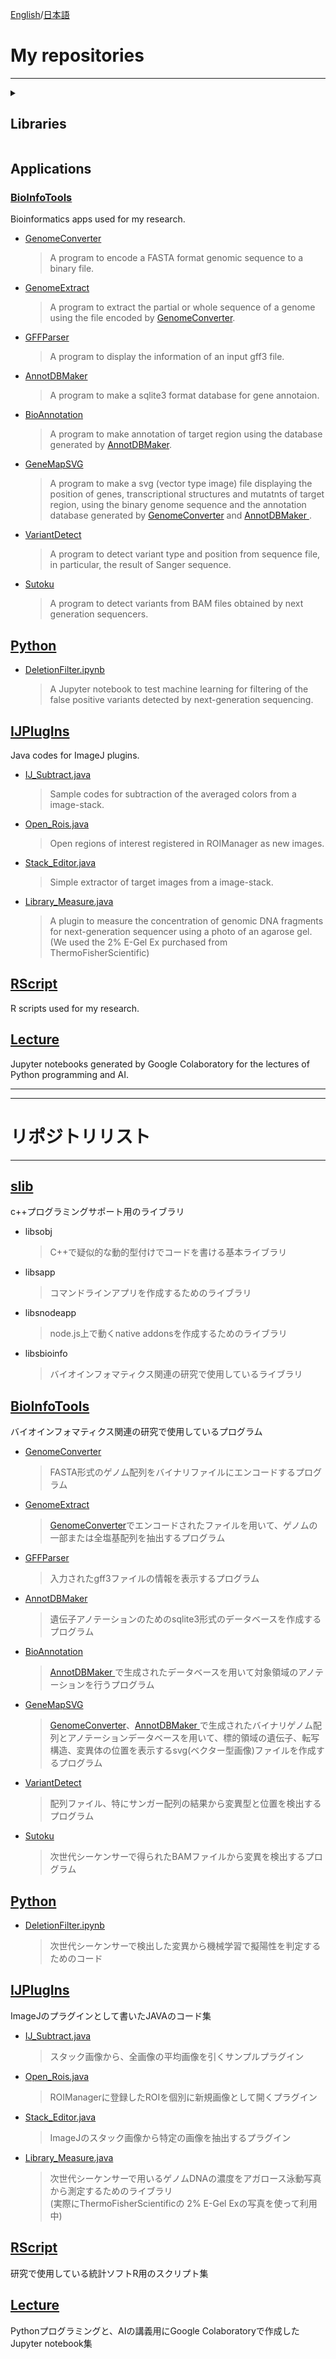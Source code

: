 [English](#My-repositories)/[日本語](#リポジトリリスト)   

# My repositories
---
<details>
<summary><h2>Libraries</h2></summary>  

[slib](https://github.com/YujiSue/slib)
Libraries for supporting c++ coding.  

* libsobj  
  > A basic library to use a psuedo dynamic typing codes in C++.
  
* libsapp  
  > A library to make command line applicaitions.  

* libsbioinfo  
  > A library used for my bioinformatics research. 

</details>

## Applications
### [BioInfoTools](https://github.com/YujiSue/BioInfoTools)
Bioinformatics apps used for my research.

* [GenomeConverter](https://github.com/YujiSue/BioInfoTools/tree/master/GenomeConverter)

  > A program to encode a FASTA format genomic sequence to a binary file.

* [GenomeExtract](https://github.com/YujiSue/BioInfoTools/tree/master/GenomeExtract)

  > A program to extract the partial or whole sequence of a genome using the file encoded by [GenomeConverter](https://github.com/YujiSue/GenomeConverter).

* [GFFParser](https://github.com/YujiSue/BioInfoTools/tree/master/GFFParser)

  > A program to display the information of an input gff3 file.

* [AnnotDBMaker ](https://github.com/YujiSue/BioInfoTools/tree/master/AnnotDBMaker)

  > A program to make a sqlite3 format database for gene annotaion.

* [BioAnnotation](https://github.com/YujiSue/BioInfoTools/tree/master/BioAnnotation)

  > A program to make annotation of target region using the database generated by [AnnotDBMaker](https://github.com/YujiSue/BioInfoTools/tree/master/AnnotDBMaker).

* [GeneMapSVG](https://github.com/YujiSue/BioInfoTools/tree/master/GeneMapSVG)

  > A program to make a svg (vector type image) file displaying the position of genes, transcriptional structures and mutatnts of target region, using the binary genome sequence and the annotation database generated by [GenomeConverter](https://github.com/YujiSue/GenomeConverter) and [AnnotDBMaker ](https://github.com/YujiSue/BioInfoTools/tree/master/AnnotDBMaker).

* [VariantDetect](https://github.com/YujiSue/BioInfoTools/tree/master/VariantDetect)

  > A program to detect variant type and position from sequence file, in particular, the result of Sanger sequence.

* [Sutoku](https://github.com/YujiSue/Sutoku)

  > A program to detect variants from BAM files obtained by next generation sequencers.

## [Python](https://github.com/YujiSue/python)

* [DeletionFilter.ipynb](https://github.com/YujiSue/python/blob/master/DeletionFilter.ipynb)  
  
  > A Jupyter notebook to test machine learning for filtering of the false positive variants detected by next-generation sequencing.

## [IJPlugIns](https://github.com/YujiSue/IJPlugIns)

Java codes for ImageJ plugins.

* [IJ_Subtract.java](https://github.com/YujiSue/IJPlugIns/blob/master/IJ_Subtract.java)  

  > Sample codes for subtraction of the averaged colors from a image-stack.  
  
* [Open_Rois.java](https://github.com/YujiSue/IJPlugIns/blob/master/Open_Rois.java)  

  > Open regions of interest registered in ROIManager as new images.

* [Stack_Editor.java](https://github.com/YujiSue/IJPlugIns/blob/master/Stack_Editor.java)  
  
  > Simple extractor of target images from a image-stack.  

* [Library_Measure.java](https://github.com/YujiSue/IJPlugIns/blob/master/Library_Measure.java)  

  > A plugin to measure the concentration of genomic DNA fragments for next-generation sequencer using a photo of an agarose gel.  
  (We used the 2% E-Gel Ex purchased from ThermoFisherScientific)

## [RScript](https://github.com/YujiSue/RScript)

R scripts used for my research.

## [Lecture](https://github.com/YujiSue/Lecture)

  Jupyter notebooks generated by Google Colaboratory for the lectures of Python programming and AI.

---
---

# リポジトリリスト 
---

## [slib](https://github.com/YujiSue/slib)

c++プログラミングサポート用のライブラリ  

* libsobj  
  > C++で疑似的な動的型付けでコードを書ける基本ライブラリ
  
* libsapp  
  > コマンドラインアプリを作成するためのライブラリ  

* libsnodeapp  
  > node.js上で動くnative addonsを作成するためのライブラリ  

* libsbioinfo  
  > バイオインフォマティクス関連の研究で使用しているライブラリ 

## [BioInfoTools](https://github.com/YujiSue/BioInfoTools)
バイオインフォマティクス関連の研究で使用しているプログラム

* [GenomeConverter](https://github.com/YujiSue/GenomeConverter)

  > FASTA形式のゲノム配列をバイナリファイルにエンコードするプログラム

* [GenomeExtract](https://github.com/YujiSue/BioInfoTools/tree/master/GenomeExtract)

  > [GenomeConverter](https://github.com/YujiSue/GenomeConverter)でエンコードされたファイルを用いて、ゲノムの一部または全塩基配列を抽出するプログラム


* [GFFParser](https://github.com/YujiSue/BioInfoTools/tree/master/GFFParser)

  > 入力されたgff3ファイルの情報を表示するプログラム

* [AnnotDBMaker ](https://github.com/YujiSue/BioInfoTools/tree/master/AnnotDBMaker)

  > 遺伝子アノテーションのためのsqlite3形式のデータベースを作成するプログラム

* [BioAnnotation](https://github.com/YujiSue/BioAnnotation)

  > [AnnotDBMaker ](https://github.com/YujiSue/BioInfoTools/tree/master/AnnotDBMaker)で生成されたデータベースを用いて対象領域のアノテーションを行うプログラム

* [GeneMapSVG](https://github.com/YujiSue/BioInfoTools/tree/master/GeneMapSVG)

  > [GenomeConverter](https://github.com/YujiSue/GenomeConverter)、[AnnotDBMaker ](https://github.com/YujiSue/BioInfoTools/tree/master/AnnotDBMaker)で生成されたバイナリゲノム配列とアノテーションデータベースを用いて、標的領域の遺伝子、転写構造、変異体の位置を表示するsvg(ベクター型画像)ファイルを作成するプログラム

* [VariantDetect](https://github.com/YujiSue/BioInfoTools/tree/master/VariantDetect)

  > 配列ファイル、特にサンガー配列の結果から変異型と位置を検出するプログラム

* [Sutoku](https://github.com/YujiSue/Sutoku)

  > 次世代シーケンサーで得られたBAMファイルから変異を検出するプログラム

## [Python](https://github.com/YujiSue/python)

* [DeletionFilter.ipynb](https://github.com/YujiSue/python/blob/master/DeletionFilter.ipynb)  
  
  > 次世代シーケンサーで検出した変異から機械学習で擬陽性を判定するためのコード

## [IJPlugIns](https://github.com/YujiSue/IJPlugIns)

ImageJのプラグインとして書いたJAVAのコード集

* [IJ_Subtract.java](https://github.com/YujiSue/IJPlugIns/blob/master/IJ_Subtract.java)  

  > スタック画像から、全画像の平均画像を引くサンプルプラグイン  
  
* [Open_Rois.java](https://github.com/YujiSue/IJPlugIns/blob/master/Open_Rois.java)  

  > ROIManagerに登録したROIを個別に新規画像として開くプラグイン

* [Stack_Editor.java](https://github.com/YujiSue/IJPlugIns/blob/master/Stack_Editor.java)  
  
  > ImageJのスタック画像から特定の画像を抽出するプラグイン  

* [Library_Measure.java](https://github.com/YujiSue/IJPlugIns/blob/master/Library_Measure.java)  

  > 次世代シーケンサーで用いるゲノムDNAの濃度をアガロース泳動写真から測定するためのライブラリ  
  (実際にThermoFisherScientificの 2% E-Gel Exの写真を使って利用中)

## [RScript](https://github.com/YujiSue/RScript)

研究で使用している統計ソフトR用のスクリプト集

## [Lecture](https://github.com/YujiSue/Lecture)

  Pythonプログラミングと、AIの講義用にGoogle Colaboratoryで作成したJupyter notebook集
